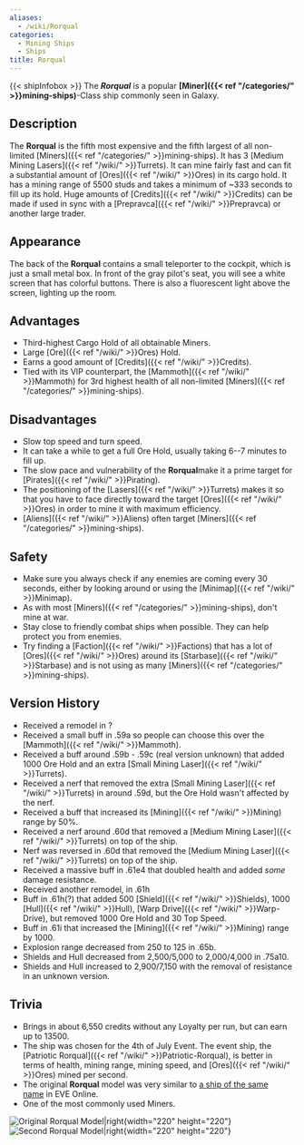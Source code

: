 ```yaml
---
aliases:
  - /wiki/Rorqual
categories:
  - Mining Ships
  - Ships
title: Rorqual
---
```


{{< shipInfobox >}} The **_Rorqual_** is a popular **[Miner]({{< ref "/categories/" >}}mining-ships)**-Class ship commonly seen in Galaxy.

## Description

The **Rorqual** is the fifth most expensive and the fifth largest of all non-limited [Miners]({{< ref "/categories/" >}}mining-ships). It has 3 [Medium Mining Lasers]({{< ref "/wiki/" >}}Turrets). It can mine fairly fast and can fit a substantial amount of [Ores]({{< ref "/wiki/" >}}Ores) in its cargo hold. It has a mining range of 5500 studs and takes a minimum of ~333 seconds to fill up its hold. Huge amounts of [Credits]({{< ref "/wiki/" >}}Credits) can be made if used in sync with a [Prepravca]({{< ref "/wiki/" >}}Prepravca) or another large trader.

## Appearance

The back of the **Rorqual** contains a small teleporter to the cockpit, which is just a small metal box. In front of the gray pilot's seat, you will see a white screen that has colorful buttons. There is also a fluorescent light above the screen, lighting up the room.

## Advantages

- Third-highest Cargo Hold of all obtainable Miners.
- Large [Ore]({{< ref "/wiki/" >}}Ores) Hold.
- Earns a good amount of [Credits]({{< ref "/wiki/" >}}Credits).
- Tied with its VIP counterpart, the [Mammoth]({{< ref "/wiki/" >}}Mammoth) for 3rd highest health of all non-limited [Miners]({{< ref "/categories/" >}}mining-ships).

## Disadvantages

- Slow top speed and turn speed.
- It can take a while to get a full Ore Hold, usually taking 6--7 minutes to fill up.
- The slow pace and vulnerability of the **Rorqual**make it a prime target for [Pirates]({{< ref "/wiki/" >}}Pirating).
- The positioning of the [Lasers]({{< ref "/wiki/" >}}Turrets) makes it so that you have to face directly toward the target [Ores]({{< ref "/wiki/" >}}Ores) in order to mine it with maximum efficiency.
- [Aliens]({{< ref "/wiki/" >}}Aliens) often target [Miners]({{< ref "/categories/" >}}mining-ships).

## Safety

- Make sure you always check if any enemies are coming every 30 seconds, either by looking around or using the [Minimap]({{< ref "/wiki/" >}}Minimap).
- As with most [Miners]({{< ref "/categories/" >}}mining-ships), don't mine at war.
- Stay close to friendly combat ships when possible. They can help protect you from enemies.
- Try finding a [Faction]({{< ref "/wiki/" >}}Factions) that has a lot of [Ores]({{< ref "/wiki/" >}}Ores) around its [Starbase]({{< ref "/wiki/" >}}Starbase) and is not using as many [Miners]({{< ref "/categories/" >}}mining-ships).

## Version History

- Received a remodel in ?
- Received a small buff in .59a so people can choose this over the [Mammoth]({{< ref "/wiki/" >}}Mammoth).
- Received a buff around .59b - .59c (real version unknown) that added 1000 Ore Hold and an extra [Small Mining Laser]({{< ref "/wiki/" >}}Turrets).
- Received a nerf that removed the extra [Small Mining Laser]({{< ref "/wiki/" >}}Turrets) in around .59d, but the Ore Hold wasn't affected by the nerf.
- Received a buff that increased its [Mining]({{< ref "/wiki/" >}}Mining) range by 50%.
- Received a nerf around .60d that removed a [Medium Mining Laser]({{< ref "/wiki/" >}}Turrets) on top of the ship.
- Nerf was reversed in .60d that removed the [Medium Mining Laser]({{< ref "/wiki/" >}}Turrets) on top of the ship.
- Received a massive buff in .61e4 that doubled health and added _some_ damage resistance.
- Received another remodel, in .61h
- Buff in .61h(?) that added 500 [Shield]({{< ref "/wiki/" >}}Shields), 1000 [Hull]({{< ref "/wiki/" >}}Hull), [Warp Drive]({{< ref "/wiki/" >}}Warp-Drive), but removed 1000 Ore Hold and 30 Top Speed.
- Buff in .61i that increased the [Mining]({{< ref "/wiki/" >}}Mining) range by 1000.
- Explosion range decreased from 250 to 125 in .65b.
- Shields and Hull decreased from 2,500/5,000 to 2,000/4,000 in .75a10.
- Shields and Hull increased to 2,900/7,150 with the removal of resistance in an unknown version.

## Trivia

- Brings in about 6,550 credits without any Loyalty per run, but can earn up to 13500.
- The ship was chosen for the 4th of July Event. The event ship, the [Patriotic Rorqual]({{< ref "/wiki/" >}}Patriotic-Rorqual), is better in terms of health, mining range, mining speed, and [Ores]({{< ref "/wiki/" >}}Ores) mined per second.
- The original **Rorqual** model was very similar to [a ship of the same name](https://wiki.eveuniversity.org/Rorqual) in EVE Online.
- One of the most commonly used Miners.

![Original Rorqual
Model|right](Old_Rorqual.png "Original Rorqual Model|right"){width="220" height="220"} ![Second Rorqual
Model|right](Rorqual_new.JPG "Second Rorqual Model|right"){width="220" height="220"}
